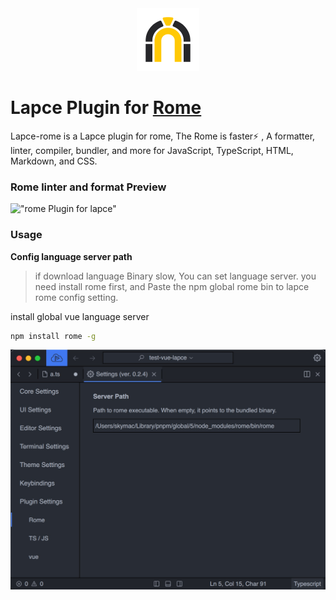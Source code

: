 
<div align=center><img src="./logo.png"  width=100 height=100 /></div>

# Lapce Plugin for [Rome](https://github.com/rome/tools/) 

Lapce-rome is a Lapce plugin for rome, The Rome is faster⚡ , A formatter, linter, compiler, bundler, and more for JavaScript, TypeScript, HTML, Markdown, and CSS. 

### Rome linter and format Preview

!["rome Plugin for lapce"](./image/rome.gif)

### Usage

**Config language server path**
> if download language Binary slow, You can set language server.
> you need install rome first, and Paste the npm global rome bin to lapce rome config setting.  

install global vue language server
```bash
npm install rome -g
```

!["setting"](./image/setting.jpg)